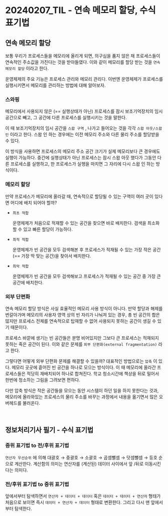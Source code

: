 # 20240207_TIL - 연속 메모리 할당, 수식 표기법

## 연속 메모리 할당

보통 우리가 프로세스들을 메모리에 올리게 되면, 의구심을 품지 않은 채 프로세스들이 연속적인 주소값을 가진다는 것을 받아들였다. 이와 같이 메모리를 할당 받는 것을 `연속 메모리 할당` 이라고 한다.

운영체제의 주요 기능은 프로세스 관리와 메모리 관리다. 이번엔 운영체제가 프로세스를 실행시키면서 메모리를 관리하는 방법에 대해 알아보자.

### 스와핑

메모리에서 사용되지 않은 (== 실행상태가 아닌) 프로세스를 잠시 보조기억장치의 임시 공간으로 빼고, 그 공간에 다른 프로세스를 실행시키는 것을 말한다.

이 때 보조기억장치의 임시 공간을 `스왑 구역` , 나가고 들어오는 것을 각각 `스왑 아웃/스왑 인` 이라고 한다. 스왑 인 하는 경우에는 이전 메모리 주소와 다른 물리 주소를 할당받을 수 있다.

이 방식을 사용하면 프로세스의 메모리 주소 공간 크기가 실제 메모리보다 큰 경우에도 실행이 가능하다. 중간에 실행상태가 아닌 프로세스는 잠시 스왑 아웃 했다가 그동안 다른 프로세스를 실행하고, 한 프로세스가 실행을 마치면 그 자리에 다시 스왑 인 하는 방식이다.

### 메모리 할당

만약 프로세스가 메모리에 올라갈 때, 연속적으로 할당될 수 있는 구역이 여러 곳이 있다면 어디에 배치 되어야 할까?

- `최초 적합`
    
    운영체제가 처음으로 적재할 수 있는 공간을 찾으면 바로 배치한다. 검색을 최소화할 수 있고 빠른 할당이 가능하다.
    
- `최적 적합`
    
    운영체제가 빈 공간을 모두 검색해본 후 프로세스가 적재될 수 있는 가장 작은 공간(== 가장 딱 맞는 공간)을 찾아서 배치한다. 
    
- `최악 적합`
    
    운영체제가 빈 공간을 모두 검색해보고 프로세스가 적재될 수 있는 공간 중 가장 큰 공간에 배치한다.
    

### 외부 단편화

연속 메모리 할당 방식은 사실 효율적인 메모리 사용 방식이 아니다. 만약 할당과 해제를 번갈아가며 메모리의 사용자 영역 상의 빈 자리가 나눠져 있는 경우, 총 빈 공간의 합은 많지만 프로세스 전체를 연속적으로 탑재할 수 없어 사용되지 못하는 공간이 생길 수 있기 때문이다. 

프로세스 바깥에 생기는 빈 공간들은 분명 비어있지만 그보다 큰 프로세스는 적재되지 못하는 죽은 공간이 된다. 이와 같은 문제를 `외부 단편화(external fragmentation)` 라고 한다.

그렇다면 어떻게 외부 단편화 문제를 해결할 수 있을까? 대표적인 방법으로는 `압축` 이 있다. 메모리 곳곳에 흩어진 빈 공간을 하나로 모으는 방식이다. 이 때 메모리에 올라간 프로세스들은 적당히 재배치되어 하나로 합쳐진다. 학교 청소시간에 책상을 뒤로 밀어서 한번에 청소하는 그림을 그려보면 편하다. 

다만 압축 방식은 작은 공간들을 모으는 동안 시스템이 하던 일을 하지 못한다는 것과, 메모리에 올라와있는 프로세스의 물리 주소를 바꾸는 과정에서 내용을 옮기면서 많은 오버헤드를 불러온다. 

<br>

## 정보처리기사 필기 - 수식 표기법

### 중위 표기법 to 전/후위 표기법

`연산자 우선순위` 에 의해 대괄호 → 중괄호 → 소괄호 → 곱셈뺄셈 → 덧셈뺄셈 → 등호 순으로 계산한다. 계산함의 의미는 연산자를 (계산된) 데이터 사이에서 앞 /뒤로 이동시킨다는 의미다.

### 전/후위 표기법 to 중위 표기법

앞에서부터 탐색하면서 `연산자 + 데이터 + 데이터`  혹은 `데이터 + 데이터 + 연산자`  형태가 처음으로 보이면 즉시 `데이터 + 연산자 + 데이터`  형태로 변환한다. 그리고 다시 맨 앞에서 부터 탐색한다.